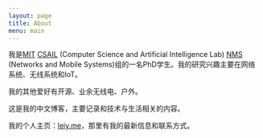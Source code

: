 ```yaml
---
layout: page
title: About
menu: main
---
```


我是[MIT](https://web.mit.edu) [CSAIL](https://csail.mit.edu) (Computer Science and Artificial Intelligence Lab) [NMS](http://nms.csail.mit.edu) (Networks and Mobile Systems)组的一名PhD学生。我的研究兴趣主要在网络系统、无线系统和IoT。

我的其他爱好有开源、业余无线电、户外。

这是我的中文博客，主要记录和技术与生活相关的内容。

我的个人主页：[leiy.me](http://leiy.me)，那里有我的最新信息和联系方式。

